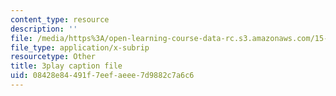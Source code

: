 ```yaml
---
content_type: resource
description: ''
file: /media/https%3A/open-learning-course-data-rc.s3.amazonaws.com/15-071-the-analytics-edge-spring-2017/08428e84491f7eefaeee7d9882c7a6c6_H5uEHZBRWtc.srt
file_type: application/x-subrip
resourcetype: Other
title: 3play caption file
uid: 08428e84-491f-7eef-aeee-7d9882c7a6c6
---
```

